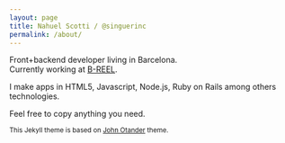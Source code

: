 ```yaml
---
layout: page
title: Nahuel Scotti / @singuerinc
permalink: /about/
---
```


Front+backend developer living in Barcelona.<br/>Currently working at <a href="http://www.b-reel.com" target="_blank">B-REEL</a>.

I make apps in HTML5, Javascript, Node.js, Ruby on Rails among others technologies.

Feel free to copy anything you need.

<small>This Jekyll theme is based on [John Otander](http://johnotander.com) theme.
